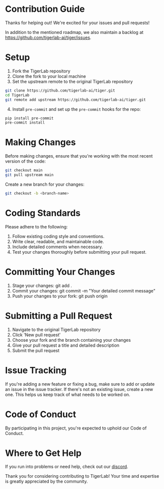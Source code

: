# Contribution Guide
Thanks for helping out! We're excited for your issues and pull requests! 

In addition to the mentioned roadmap, we also maintain a backlog at https://github.com/tigerlab-ai/tiger/issues.

# Setup
1. Fork the TigerLab repository
2. Clone the fork to your local machine
3. Set the upstream remote to the original TigerLab repository
```bash
git clone https://github.com/tigerlab-ai/tiger.git
cd TigerLab
git remote add upstream https://github.com/tigerlab-ai/tiger.git
```
4. Install `pre-commit` and set up the `pre-commit` hooks for the repo:
```bash
pip install pre-commit
pre-commit install
```

# Making Changes
Before making changes, ensure that you're working with the most recent version of the code:

```bash
git checkout main
git pull upstream main
```

Create a new branch for your changes:

```bash
git checkout -b <branch-name>
```

# Coding Standards
Please adhere to the following:

1. Follow existing coding style and conventions.
2. Write clear, readable, and maintainable code.
3. Include detailed comments when necessary.
4. Test your changes thoroughly before submitting your pull request.

# Committing Your Changes
1. Stage your changes: git add .
2. Commit your changes: git commit -m "Your detailed commit message"
3. Push your changes to your fork: git push origin <branch-name>

# Submitting a Pull Request
1. Navigate to the original TigerLab repository
2. Click 'New pull request'
3. Choose your fork and the branch containing your changes
4. Give your pull request a title and detailed description
5. Submit the pull request

# Issue Tracking
If you're adding a new feature or fixing a bug, make sure to add or update an issue in the issue tracker. If there's not an existing issue, create a new one. This helps us keep track of what needs to be worked on.

# Code of Conduct
By participating in this project, you're expected to uphold our Code of Conduct.

# Where to Get Help
If you run into problems or need help, check out our [discord](https://discord.gg/GnwH2STv).

Thank you for considering contributing to TigerLab! Your time and expertise is greatly appreciated by the community.
